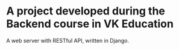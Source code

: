 # A project developed during the Backend course in VK Education

A web server with RESTful API, written in Django.
